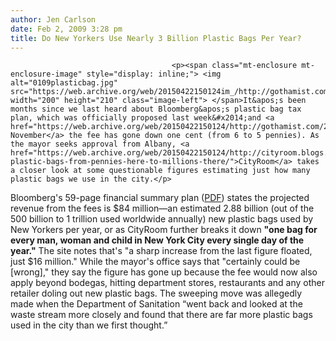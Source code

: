 ```yaml
---
author: Jen Carlson
date: Feb 2, 2009 3:28 pm
title: Do New Yorkers Use Nearly 3 Billion Plastic Bags Per Year?
---
```


	
										<p><span class="mt-enclosure mt-enclosure-image" style="display: inline;"> <img alt="0109plasticbag.jpg" src="https://web.archive.org/web/20150422150124im_/http://gothamist.com/attachments/arts_jen/0109plasticbag.jpg" width="200" height="210" class="image-left"> </span>It&apos;s been months since we last heard about Bloomberg&apos;s plastic bag tax plan, which was officially proposed last week&#x2014;and <a href="https://web.archive.org/web/20150422150124/http://gothamist.com/2008/11/07/plastic_bags_1.php">since November</a> the fee has gone down one cent (from 6 to 5 pennies). As the mayor seeks approval from Albany, <a href="https://web.archive.org/web/20150422150124/http://cityroom.blogs.nytimes.com/2009/02/02/taxing-plastic-bags-from-pennies-here-to-millions-there/">CityRoom</a> takes a closer look at some questionable figures estimating just how many plastic bags we use in the city.</p>

<p>Bloomberg&apos;s 59-page financial summary plan (<a href="https://web.archive.org/web/20150422150124/http://nyc.gov/html/omb/downloads/pdf/sumss1_09.pdf">PDF</a>) states the projected revenue from the fees is $84 million&#x2014;an estimated 2.88 billion (out of the 500 billion to 1 trillion used worldwide annually) new plastic bags used by New Yorkers per year, or as CityRoom further breaks it down <strong>&quot;one bag for every man, woman and child in New York City every single day of the year.&quot;</strong> The site notes that&apos;s &quot;a sharp increase from the last figure floated, just $16 million.&quot; While the mayor&apos;s office says that &quot;certainly could be [wrong],&quot; they say the figure has gone up because the fee would now also apply beyond bodegas, hitting department stores, restaurants and any other retailer doling out new plastic bags. The sweeping move was allegedly made when the Department of Sanitation &#x201C;went back and looked at the waste stream more closely and found that there are far more plastic bags used in the city than we first thought.&#x201D;</p>					
										
									
				